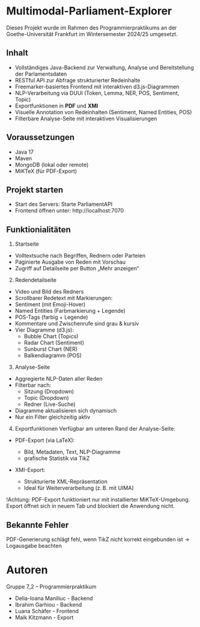 # Multimodal-Parliament-Explorer

Dieses Projekt wurde im Rahmen des Programmierpraktikums an der Goethe-Universität Frankfurt im Wintersemester 2024/25 umgesetzt.


## Inhalt

- Vollständiges Java-Backend zur Verwaltung, Analyse und Bereitstellung der Parlamentsdaten
- RESTful API zur Abfrage strukturierter Redeinhalte
- Freemarker-basiertes Frontend mit interaktiven d3.js-Diagrammen
- NLP-Verarbeitung via DUUI (Token, Lemma, NER, POS, Sentiment, Topic)
- Exportfunktionen in **PDF** und **XMI**
- Visuelle Annotation von Redeinhalten (Sentiment, Named Entities, POS)
- Filterbare Analyse-Seite mit interaktiven Visualisierungen

## Voraussetzungen

- Java 17
- Maven
- MongoDB (lokal oder remote)
- MiKTeX (für PDF-Export)

## Projekt starten

- Start des Servers: Starte ParliamentAPI
- Frontend öffnen unter: http://localhost:7070


## Funktionialitäten

1. Startseite
- Volltextsuche nach Begriffen, Rednern oder Parteien
- Paginierte Ausgabe von Reden mit Vorschau
- Zugriff auf Detailseite per Button „Mehr anzeigen“

2. Redendetailseite
- Video und Bild des Redners
- Scrollbarer Redetext mit Markierungen:
- Sentiment (mit Emoji-Hover)
- Named Entities (Farbmarkierung + Legende)
- POS-Tags (farbig + Legende)
- Kommentare und Zwischenrufe sind grau & kursiv
- Vier Diagramme (d3.js):
    - Bubble Chart (Topics)
    - Radar Chart (Sentiment)
    - Sunburst Chart (NER)
    - Balkendiagramm (POS)

3. Analyse-Seite
- Aggregierte NLP-Daten aller Reden
- Filterbar nach:
    - Sitzung (Dropdown)
    - Topic (Dropdown)
    - Redner (Live-Suche)
- Diagramme aktualisieren sich dynamisch
- Nur ein Filter gleichzeitig aktiv

4. Exportfunktionen
   Verfügbar am unteren Rand der Analyse-Seite:

- PDF-Export (via LaTeX):
    - Bild, Metadaten, Text, NLP-Diagramme
    -  grafische Statistik via TikZ

- XMI-Export:
    - Strukturierte XML-Repräsentation
    - Ideal für Weiterverarbeitung (z. B. mit UIMA)

!Achtung: PDF-Export funktioniert nur mit installierter MiKTeX-Umgebung. Export öffnet sich in neuem Tab und blockiert die Anwendung nicht.


## Bekannte Fehler

PDF-Generierung schlägt fehl, wenn TikZ nicht korrekt eingebunden ist → Logausgabe beachten


# Autoren

Gruppe 7_2 – Programmierpraktikum

- Delia-Ioana Maniliuc - Backend
- Ibrahim Garhiou - Backend
- Luana Schäfer - Frontend
- Maik Kitzmann - Export
